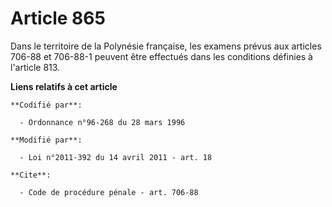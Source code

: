 # Article 865

Dans le territoire de la Polynésie française, les examens prévus aux articles 706-88 et 706-88-1 peuvent être effectués dans
les conditions définies à l'article 813.

**Liens relatifs à cet article**

	**Codifié par**:

	  - Ordonnance n°96-268 du 28 mars 1996

	**Modifié par**:

	  - Loi n°2011-392 du 14 avril 2011 - art. 18

	**Cite**:

	  - Code de procédure pénale - art. 706-88
